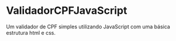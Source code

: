 # ValidadorCPFJavaScript
Um validador de CPF simples utilizando JavaScript com uma básica estrutura html e css.
